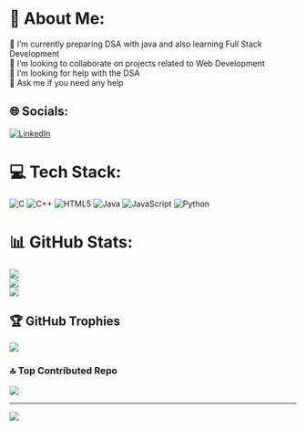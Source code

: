 # 💫 About Me:
🔭 I’m currently preparing DSA with java and also learning Full Stack Development<br>👯 I’m looking to collaborate on projects related to Web Development <br>🤝 I’m looking for help with the DSA <br>💬 Ask me if you need any help 


## 🌐 Socials:
[![LinkedIn](https://img.shields.io/badge/LinkedIn-%230077B5.svg?logo=linkedin&logoColor=white)](https://www.linkedin.com/in/suresh-gundumogula) 

# 💻 Tech Stack:
![C](https://img.shields.io/badge/c-%2300599C.svg?style=for-the-badge&logo=c&logoColor=white) ![C++](https://img.shields.io/badge/c++-%2300599C.svg?style=for-the-badge&logo=c%2B%2B&logoColor=white) ![HTML5](https://img.shields.io/badge/html5-%23E34F26.svg?style=for-the-badge&logo=html5&logoColor=white) ![Java](https://img.shields.io/badge/java-%23ED8B00.svg?style=for-the-badge&logo=openjdk&logoColor=white) ![JavaScript](https://img.shields.io/badge/javascript-%23323330.svg?style=for-the-badge&logo=javascript&logoColor=%23F7DF1E) ![Python](https://img.shields.io/badge/python-3670A0?style=for-the-badge&logo=python&logoColor=ffdd54)
# 📊 GitHub Stats:
![](https://github-readme-stats.vercel.app/api?username=Suresh4723&theme=dark&hide_border=false&include_all_commits=false&count_private=false)<br/>
![](https://github-readme-streak-stats.herokuapp.com/?user=Suresh4723&theme=dark&hide_border=false)<br/>
![](https://github-readme-stats.vercel.app/api/top-langs/?username=Suresh4723&theme=dark&hide_border=false&include_all_commits=false&count_private=false&layout=compact)

## 🏆 GitHub Trophies
![](https://github-profile-trophy.vercel.app/?username=Suresh4723&theme=radical&no-frame=false&no-bg=true&margin-w=4)


### 🔝 Top Contributed Repo
![](https://github-contributor-stats.vercel.app/api?username=Suresh4723&limit=5&theme=dark&combine_all_yearly_contributions=true)

---
[![](https://visitcount.itsvg.in/api?id=Suresh4723&icon=0&color=0)](https://visitcount.itsvg.in)

<!-- Proudly created with GPRM ( https://gprm.itsvg.in ) -->
